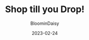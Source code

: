---
author: "BloominDaisy"
date: 2023-02-24
title: "Shop till you Drop!"
noindex: true
hidden: true
archetype: "blog"
imagecust: https://tr.rbxcdn.com/1e3bc26a6b209cf68ab893e77ca8ca4a/768/432/Image/Png
images:
- https://tr.rbxcdn.com/1e3bc26a6b209cf68ab893e77ca8ca4a/768/432/Image/Png
description: "Brookhaven Update: More shopping!"
draft: true
---